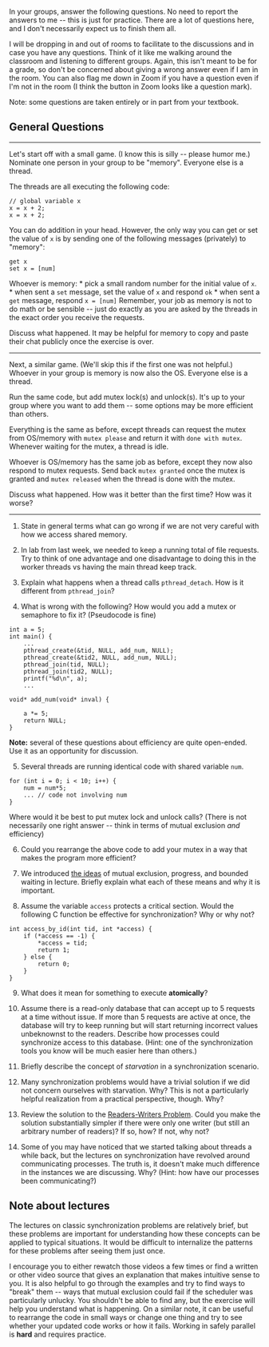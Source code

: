 In your groups, answer the following questions.
No need to report the answers to me --
this is just for practice.
There are a lot of questions here,
and I don't necessarily expect us to finish them all.

I will be dropping in and out of rooms to facilitate to the discussions and in
case you have any questions.
Think of it like me walking around the classroom and listening to different
groups.
Again, this isn't meant to be for a grade,
so don't be concerned about giving a wrong answer even if I am in the room.
You can also flag me down in Zoom if you have a question even if I'm not in the
room
(I think the button in Zoom looks like a question mark).

Note: some questions are taken entirely or in part from your textbook.

## General Questions

***

Let's start off with a small game.
(I know this is silly -- please humor me.)
Nominate one person in your group to be "memory".
Everyone else is a thread.

The threads are all executing the following code:
```
// global variable x
x = x + 2;
x = x + 2;
```
You can do addition in your head.
However, the only way you can get or set the value of `x` is by sending one of
the following messages (privately) to "memory":
```
get x
set x = [num]
```

Whoever is memory:
    * pick a small random number for the initial value of `x`.
    * when sent a `set` message, set the value of `x` and respond `ok`
    * when sent a `get` message, respond `x = [num]`
Remember, your job as memory is not to do math or be sensible --
just do exactly as you are asked by the threads in the exact order you
receive the requests.

Discuss what happened.
It may be helpful for memory to copy and paste their chat publicly once
the exercise is over.

***

Next, a similar game.
(We'll skip this if the first one was not helpful.)
Whoever in your group is memory is now also the OS.
Everyone else is a thread.

Run the same code, but add mutex lock(s) and unlock(s).
It's up to your group where you want to add them --
some options may be more efficient than others.

Everything is the same as before,
except threads can request the mutex from OS/memory with `mutex please` and
return it with `done with mutex`.
Whenever waiting for the mutex, a thread is idle.

Whoever is OS/memory has the same job as before,
except they now also respond to mutex requests.
Send back `mutex granted` once the mutex is granted and `mutex released` when
the thread is done with the mutex.

Discuss what happened.
How was it better than the first time?
How was it worse?

***

1. State in general terms what can go wrong if we are not very careful with how
we access shared memory.

2. In lab from last week,
we needed to keep a running total of file requests.
Try to think of one advantage and one disadvantage to doing this in the worker
threads vs having the main thread keep track.

3. Explain what happens when a thread calls `pthread_detach`.
How is it different from `pthread_join`?

4. What is wrong with the following?
How would you add a mutex or semaphore to fix it?
(Pseudocode is fine)
```
int a = 5;
int main() {
    ...
    pthread_create(&tid, NULL, add_num, NULL);
    pthread_create(&tid2, NULL, add_num, NULL);
    pthread_join(tid, NULL);
    pthread_join(tid2, NULL);
    printf("%d\n", a);
    ...

void* add_num(void* inval) {

    a *= 5;
    return NULL;
}
```

**Note:** several of these questions about efficiency are quite open-ended.
Use it as an opportunity for discussion.

5. Several threads are running identical code with shared variable `num`.
```
for (int i = 0; i < 10; i++) {
    num = num*5;
    ... // code not involving num
}
```
Where would it be best to put mutex lock and unlock calls?
(There is not necessarily one right answer --
think in terms of mutual exclusion *and* efficiency)

6. Could you rearrange the above code to add your mutex in a way that makes the
program more efficient?

7. We introduced [the ideas](https://github.com/bowmnath/cis-452-f20/blob/master/slides/parallel-critical-section.pdf)
of mutual exclusion, progress, and bounded waiting in lecture.
Briefly explain what each of these means and why it is important.

8. Assume the variable `access` protects a critical section.
Would the following C function be effective for synchronization?
Why or why not?
```
int access_by_id(int tid, int *access) {
    if (*access == -1) {
        *access = tid;
        return 1;
    } else {
        return 0;
    }
}
```

9. What does it mean for something to execute **atomically**?

10. Assume there is a read-only database that can accept up to 5 requests at a
time without issue.
If more than 5 requests are active at once,
the database will try to keep running but will start returning incorrect
values unbeknownst to the readers.
Describe how processes could synchronize access to this database.
(Hint: one of the synchronization tools you know will be much easier here than
others.)

<!--
11. Semaphores are implemented with a waiting queue rather than busy waiting,
as discussed in lecture.
Pretend we have a semaphore that can use either type of waiting --
it has a `dizzy_wait` for spinlocking and a `sleepy_wait` that yields the CPU.

The `dizzy_wait` and corresponding `dizzy_signal` routines do not require a
system call,
so each takes just 1 ms on its own.
However, `dizzy_wait` holds the CPU while waiting.

The `sleepy_wait` and `sleepy_signal` routines each require a system call.
(Actually, they may not require system calls if the semaphore is already
available, but we will make this simplifying assumption.)
So, each takes 10 ms.
However, a `sleepy_wait`ing thread will not be scheduled again until it is
`signal`ed.

Study the following code.
```
A                       B

dizzy_wait()            sleepy_wait()

// 100 ms of code       // 100 ms of code

dizzy_signal()          sleepy_signal()
```

If two threads are going to reach the critical section at the same time,
is it more efficient if they implement code `A` or code `B`?
What would be the approximate difference in CPU time used?
This difference can depend heavily on random chance associated with the
scheduler,
so feel free to make some simplifying assumptions.
-->

11. Briefly describe the concept of *starvation* in a synchronization scenario.

12. Many synchronization problems would have a trivial solution if we did not
concern ourselves with starvation. Why?
This is not a particularly helpful realization from a practical perspective,
though. Why?

13. Review the solution to the
[Readers-Writers Problem](https://github.com/bowmnath/cis-452-f20/blob/master/slides/sync-classic.pdf).
Could you make the solution substantially simpler if there were only one writer
(but still an arbitrary number of readers)?
If so, how?
If not, why not?

14. Some of you may have noticed that we started talking about threads a while
back,
but the lectures on synchronization have revolved around communicating
processes.
The truth is,
it doesn't make much difference in the instances we are discussing.
Why?
(Hint: how have our processes been communicating?)

## Note about lectures

The lectures on classic synchronization problems are relatively brief,
but these problems are important for understanding how these concepts can be
applied to typical situations.
It would be difficult to internalize the patterns for these problems after
seeing them just once.

I encourage you to either rewatch those videos a few times or find a written or
other video source that gives an explanation that makes intuitive sense to you.
It is also helpful to go through the examples and try to find ways to "break"
them --
ways that mutual exclusion could fail if the scheduler was particularly
unlucky.
You shouldn't be able to find any,
but the exercise will help you understand what is happening.
On a similar note,
it can be useful to rearrange the code in small ways or change one thing and
try to see whether your updated code works or how it fails.
Working in safely parallel is **hard** and requires practice.
